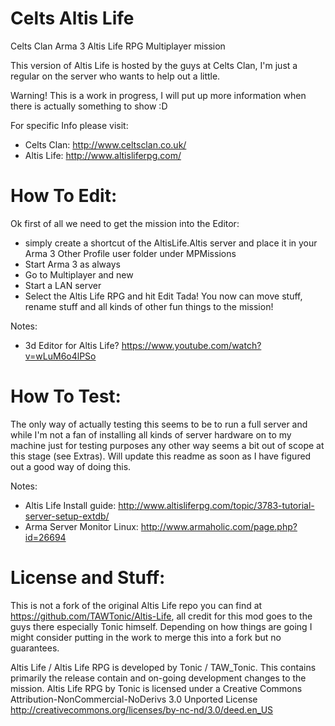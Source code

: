 Celts Altis Life
================

Celts Clan Arma 3 Altis Life RPG Multiplayer mission

This version of Altis Life is hosted by the guys at Celts Clan, I'm just a regular on the server who wants to help out a little.

Warning! This is a work in progress, I will put up more information when there is actually something to show :D

For specific Info please visit:
- Celts Clan: http://www.celtsclan.co.uk/
- Altis Life: http://www.altisliferpg.com/

How To Edit:
================
Ok first of all we need to get the mission into the Editor:
- simply create a shortcut of the AltisLife.Altis server and place it in your Arma 3 Other Profile user folder under MPMissions
- Start Arma 3 as always
- Go to Multiplayer and new
- Start a LAN server
- Select the Altis Life RPG and hit Edit
Tada! You now can move stuff, rename stuff and all kinds of other fun things to the mission!

Notes:
- 3d Editor for Altis Life? https://www.youtube.com/watch?v=wLuM6o4lPSo

How To Test:
================
The only way of actually testing this seems to be to run a full server and while I'm not a fan of installing all kinds of server hardware on to my machine just for testing purposes any other way seems a bit out of scope at this stage (see Extras). Will update this readme as soon as I have figured out a good way of doing this.

Notes:
- Altis Life Install guide: http://www.altisliferpg.com/topic/3783-tutorial-server-setup-extdb/
- Arma Server Monitor Linux: http://www.armaholic.com/page.php?id=26694

License and Stuff: 
================
This is not a fork of the original Altis Life repo you can find at https://github.com/TAWTonic/Altis-Life, all credit for this mod goes to the guys there especially Tonic himself. Depending on how things are going I might consider putting in the work to merge this into a fork but no guarantees.

Altis Life / Altis Life RPG is developed by Tonic / TAW_Tonic. This contains primarily the release contain and on-going development changes to the mission. Altis Life RPG by Tonic is licensed under a Creative Commons Attribution-NonCommercial-NoDerivs 3.0 Unported License http://creativecommons.org/licenses/by-nc-nd/3.0/deed.en_US
